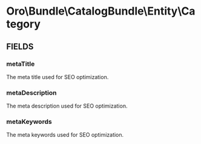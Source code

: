 # Oro\Bundle\CatalogBundle\Entity\Category

## FIELDS

### metaTitle

The meta title used for SEO optimization.

### metaDescription

The meta description used for SEO optimization.

### metaKeywords

The meta keywords used for SEO optimization.
